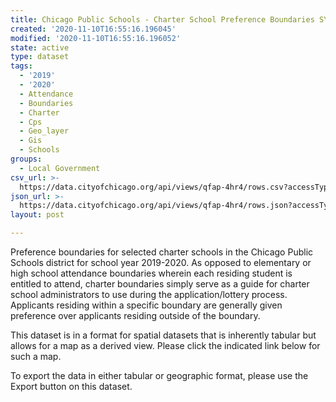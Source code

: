 ```yaml
---
title: Chicago Public Schools - Charter School Preference Boundaries SY1920
created: '2020-11-10T16:55:16.196045'
modified: '2020-11-10T16:55:16.196052'
state: active
type: dataset
tags:
  - '2019'
  - '2020'
  - Attendance
  - Boundaries
  - Charter
  - Cps
  - Geo_layer
  - Gis
  - Schools
groups:
  - Local Government
csv_url: >-
  https://data.cityofchicago.org/api/views/qfap-4hr4/rows.csv?accessType=DOWNLOAD
json_url: >-
  https://data.cityofchicago.org/api/views/qfap-4hr4/rows.json?accessType=DOWNLOAD
layout: post

---
```

Preference boundaries for selected charter schools in the Chicago Public Schools district for school year 2019-2020. As opposed to elementary or high school attendance boundaries wherein each residing student is entitled to attend, charter boundaries simply serve as a guide for charter school administrators to use during the application/lottery process. Applicants residing within a specific boundary are generally given preference over applicants residing outside of the boundary.

​​​​​This dataset is in a forma​​t for spatial datasets that is inherently tabular but allows for a map as a derived view. Please click the indicated link below for such a map.

To export the data in either tabular or geographic format, please use the Export button on this dataset.
